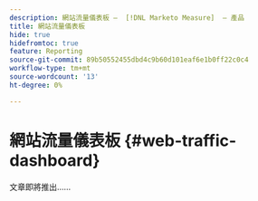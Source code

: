 ```yaml
---
description: 網站流量儀表板 —  [!DNL Marketo Measure]  — 產品
title: 網站流量儀表板
hide: true
hidefromtoc: true
feature: Reporting
source-git-commit: 89b50552455dbd4c9b60d101eaf6e1b0ff22c0c4
workflow-type: tm+mt
source-wordcount: '13'
ht-degree: 0%

---
```


# 網站流量儀表板 {#web-traffic-dashboard}

文章即將推出……
